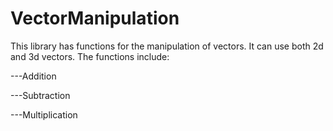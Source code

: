 # VectorManipulation
This library has functions for the manipulation of vectors.
It can use both 2d and 3d vectors.
The functions include:

---Addition

---Subtraction

---Multiplication
